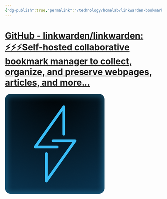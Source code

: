 ```yaml
---
{"dg-publish":true,"permalink":"/technology/homelab/linkwarden-bookmark-manager/","tags":["FOSS","tools","ToLearn","homelab"],"noteIcon":"","created":"2024-10-12 7:34:14 pm","updated":"2024-10-12 7:34:26 pm"}
---
```



# [GitHub - linkwarden/linkwarden: ⚡️⚡️⚡️Self-hosted collaborative bookmark manager to collect, organize, and preserve webpages, articles, and more...](https://github.com/linkwarden/linkwarden?tab=readme-ov-file)

[![](https://github.com/linkwarden/linkwarden/raw/main/assets/logo.png)](https://github.com/linkwarden/linkwarden/blob/main/assets/logo.png)
